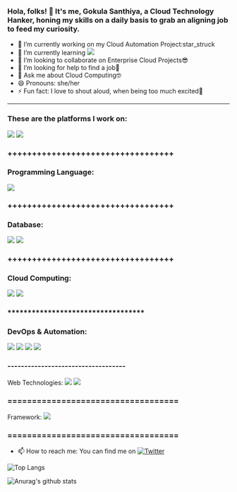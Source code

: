 ### Hola, folks! 👋 It's me, Gokula Santhiya, a Cloud Technology Hanker, honing my skills on a daily basis to grab an aligning job to feed my curiosity. 
- 🔭 I’m currently working on my Cloud Automation Project:star_struck
- 🌱 I’m currently learning ![](https://img.shields.io/badge/Docker-<Python>informational?style=flat&logo=data:#3776AB;base64,<Python>)
- 👯 I’m looking to collaborate on Enterprise Cloud Projects:sunglasses:
- 🤔 I’m looking for help to find a job:monocle_face:
- 💬 Ask me about Cloud Computing:nerd_face:
- 😄 Pronouns: she/her
- ⚡ Fun fact: I love to shout aloud, when being too much excited:zany_face:
--------------------------------------
### These are the platforms I work on:
![](https://img.shields.io/badge/<OS>-<Linux>-<yellow>)
![](https://img.shields.io/badge/<OS>-<Windows>-<yellow>)
### ++++++++++++++++++++++++++++++++++
### Programming Language:
![](https://img.shields.io/badge/<Code>-<Python>-<pink>)
### ++++++++++++++++++++++++++++++++++
### Database:
![](https://img.shields.io/badge/MySQL-<Python>informational?style=flat&logo=data:#3776AB;base64,<Python>)
![](https://img.shields.io/badge/Oracle-<Python>informational?style=flat&logo=data:#3776AB;base64,<Python>)
### ++++++++++++++++++++++++++++++++++
### Cloud Computing:
![](https://img.shields.io/badge/AWS-<Python>informational?style=flat&logo=data:#3776AB;base64,<Python>)
![](https://img.shields.io/badge/GCP-<Python>informational?style=flat&logo=data:#3776AB;base64,<Python>)
### **********************************
### DevOps & Automation:
![](https://img.shields.io/badge/Terraform-<Python>informational?style=flat&logo=data:#3776AB;base64,<Python>)
![](https://img.shields.io/badge/Ansible-<Python>informational?style=flat&logo=data:#3776AB;base64,<Python>)
![](https://img.shields.io/badge/Git-<Python>informational?style=flat&logo=data:#3776AB;base64,<Python>)
![](https://img.shields.io/badge/CircleCi-<Python>informational?style=flat&logo=data:#3776AB;base64,<Python>)
### -----------------------------------
Web Technologies:
![](https://img.shields.io/badge/HTML-<Python>informational?style=flat&logo=data:#3776AB;base64,<Python>)
![](https://img.shields.io/badge/CSS-<Python>informational?style=flat&logo=data:#3776AB;base64,<Python>)
### ===================================
Framework:
![](https://img.shields.io/badge/Flask-<Python>informational?style=flat&logo=data:#3776AB;base64,<Python>)
### ===================================

<!--
**gokulasanthiya29/gokulasanthiya29** is a ✨ _special_ ✨ repository because its `README.md` (this file) appears on your GitHub profile.

Here are some ideas to get you started:
-->

- 📫 How to reach me: <!-- Actual text -->
You can find me on [![Twitter][1.2]][1]

<!-- Icons -->

[1.2]: http://i.imgur.com/wWzX9uB.png (twitter icon without padding)
[2.2]: https://raw.githubusercontent.com/MartinHeinz/MartinHeinz/master/linkedin-3-16.png (LinkedIn icon without padding)

<!-- Links to your social media accounts -->

[1]: https://twitter.com/SanthiyaGokula


![Top Langs](https://github-readme-stats.vercel.app/api/top-langs/?username=gokulasanthiya29&layout=compact&theme=merko)

![Anurag's github stats](https://github-readme-stats.vercel.app/api?username=gokulasanthiya29&show_icons=true&theme=merko)










